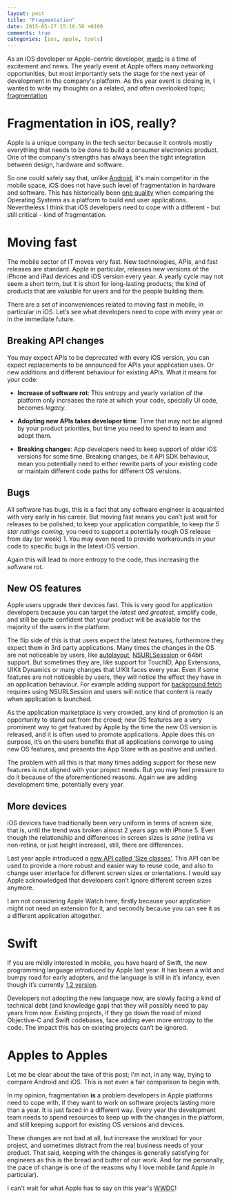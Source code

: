 ```yaml
---
layout: post
title: "Fragmentation"
date: 2015-05-27 15:16:50 +0100
comments: true
categories: [ios, apple, tools]
---
```



As an iOS developer or Apple-centric developer, [wwdc][wwdc] is a time of excitement and news. The yearly event at Apple offers many networking opportunities, but most importantly sets the stage for the next year of development in the company's platform. As this year event is closing in, I wanted to write my thoughts on a related, and often overlooked topic; [fragmentation][fragmentation]

<!-- more -->

# Fragmentation in iOS, really?

Apple is a unique company	in the tech sector because it controls mostly everything that needs to be done to build a consumer electronics product. One of the company's strengths has always been the tight integration between design, hardware and software. 

So one could safely say that, unlike [Android][android], it's main competitor in the mobile space, iOS does not have such level of fragmentation in hardware and software. This has historically been [one quality][frag1] when comparing the Operating Systems as a platform to build end user applications. Nevertheless I think that iOS developers need to cope with a different - but still critical - kind of fragmentation.

# Moving fast

The mobile sector of IT moves very fast. New technologies, APIs, and fast releases are standard. Apple in particular, releases new versions of the iPhone and iPad devices and iOS version every year. A yearly cycle may not seem a short term, but it is short for long-lasting products; the kind of products that are valuable for users and for the people building them.

There are a set of inconveniences related to moving fast in mobile, in particular in iOS. Let’s see what developers need to cope with every year or in the immediate future.

## Breaking API changes

You may expect APIs to be deprecated with every iOS version, you can expect replacements to be announced for APIs your application uses. Or new additions and different behaviour for existing APIs. What it means for your code:

- **Increase of software rot**: This entropy and yearly variation of the platform only increases the rate at which your code, specially UI code, becomes *legacy*.

- **Adopting new APIs takes developer time**: Time that may not be aligned by your product priorities, but time you need to spend to learn and adopt them.

- **Breaking changes**: App developers need to keep support of older iOS versions for some time. Breaking changes, be it API SDK behaviour, mean you potentially need to either rewrite parts of your existing code or maintain different code paths for different OS versions.

## Bugs

All software has bugs, this is a fact that any software engineer is acquainted with very early in his career. But moving fast means you can’t just wait for releases to be polished; to keep your application compatible, to keep *the 5 star ratings coming*, you need to support a potentially rough OS release from day (or week) 1. You may even need to provide workarounds in your code to specific bugs in the latest iOS version. 

Again this will lead to more entropy to the code, thus increasing the software rot.

## New OS features

Apple users upgrade their devices fast. This is very good for application developers because you can target the *latest and greatest*, simplify code, and still be quite confident that your product will be available for the majority of the users in the platform.

The flip side of this is that users expect the latest features, furthermore they expect them in 3rd party applications. Many times the changes in the OS are not noticeable by users, like [autolayout][AutoLayout], [NSURLSesssion][nsurlsession] or 64bit support. But sometimes they are, like support for TouchID, App Extensions, UIKit Dynamics or many changes that UIKit faces every year. Even if some features are not noticeable by users, they will notice the effect they have in an application behaviour. For example adding support for [background fetch][fetch] requires using NSURLSession and users will notice that content is ready when application is launched. 

As the application marketplace is very crowded, any kind of promotion is an opportunity to stand out from the crowd; new OS features are a very prominent way to get featured by Apple by the time the new OS version is released, and it is often used to promote applications. Apple does this on purpose, it’s on the users benefits that all applications converge to using new OS features, and presents the App Store with as positive and unified.

The problem with all this is that many times adding support for these new features is not aligned with your project needs. But you may feel pressure to do it because of the aforementioned reasons. Again we are adding development time, potentially every year.

## More devices

iOS devices have traditionally been very uniform in terms of screen size, that is, until the trend was broken almost 2 years ago with iPhone 5. Even though the relationship and differences in screen sizes is *sane* (retina vs non-retina, or just height increase), still, there are differences.

Last year apple introduced a [new API called ‘Size classes’][sizes]. This API can be used to provide a more robust and easier way to reuse code, and also to change user interface for different screen sizes or orientations. I would say Apple acknowledged that developers can’t ignore different screen sizes anymore.

I am not considering Apple Watch here, firstly because your application might not need an extension for it, and secondly because you can see it as a different application altogether.

# Swift

If you are mildly interested in mobile, you have heard of Swift, the new programming language introduced by Apple last year. It has been a wild and bumpy road for early adopters, and the language is still in it’s infancy, even though it’s currently [1.2 version][swift].

Developers not adopting the new language now, are slowly facing a kind of technical debt (and knowledge gap) that they will possibly need to pay years from now. Existing projects, if they go down the road of mixed Objective-C and Swift codebases, face adding even more entropy to the code. The impact this has on existing projects can’t be ignored.

# Apples to Apples

Let me be clear about the take of this post; I'm not, in any way, trying to compare Android and iOS. This is not even a fair comparison to begin with. 

In my opinion, fragmentation **is** a problem developers in Apple platforms need to cope with, if they want to work on software projects lasting more than a year. It is just faced in a different way. Every year the development team needs to spend resources to keep up with the changes in the platform, and still keeping support for existing OS versions and devices.

These changes are not bad at all, but increase the workload for your project, and sometimes distract from the real business needs of your product. That said, keeping with the changes is generally satisfying for engineers as this is the bread and butter of our work. And for me personally, the pace of change is one of the reasons why I love mobile (and Apple in particular). 

I can't wait for what Apple has to say on this year's [WWDC][wwdc]!

[wwdc]: https://developer.apple.com/wwdc/
[fragmentation]: https://en.wikipedia.org/wiki/Fragmentation_(programming)
[frag1]: http://bgr.com/2013/12/13/android-fragmentation-vs-ios-fragmentation/
[android]: http://www.android.com/
[sizes]: https://developer.apple.com/library/prerelease/ios/releasenotes/General/WhatsNewIniOS/Articles/iOS8.html#//apple_ref/doc/uid/TP40014205-SW44
[nsurlsession]: https://developer.apple.com/library/ios/documentation/Foundation/Reference/NSURLSession_class/index.html
[autolayout]: https://developer.apple.com/library/ios/documentation/UserExperience/Conceptual/AutolayoutPG/Introduction/Introduction.html
[fetch]: https://developer.apple.com/library/ios/documentation/iPhone/Conceptual/iPhoneOSProgrammingGuide/BackgroundExecution/BackgroundExecution.html#//apple_ref/doc/uid/TP40007072-CH4-SW5
[swift]: https://developer.apple.com/library/ios/releasenotes/DeveloperTools/RN-Xcode/Chapters/xc6_release_notes.html#//apple_ref/doc/uid/TP40001051-CH4-SW3